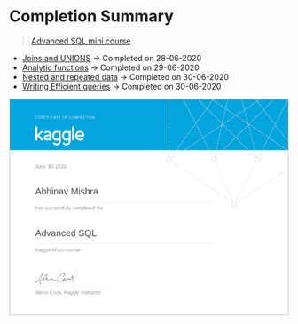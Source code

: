 # Completion Summary

> [Advanced SQL mini course](https://www.kaggle.com/learn/advanced-sql)
 
* [Joins and UNIONS](https://www.kaggle.com/alexisbcook/joins-and-unions) -> Completed on 28-06-2020
* [Analytic functions](https://www.kaggle.com/alexisbcook/analytic-functions) -> Completed on 29-06-2020
* [Nested and repeated data](https://www.kaggle.com/alexisbcook/nested-and-repeated-data) -> Completed on 30-06-2020
* [Writing Efficient queries](https://www.kaggle.com/alexisbcook/writing-efficient-queries) -> Completed on 30-06-2020

![Advanced SQL certificate](../../certificates/kaggle/Kaggle-Advanced-SQL.png)
